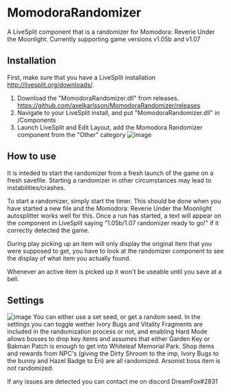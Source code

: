 # MomodoraRandomizer
 A LiveSplit component that is a randomizer for Momodora: Reverie Under the Moonlight. Currently supporting game versions v1.05b and v1.07
 
 ## Installation
 First, make sure that you have a LiveSplit installation http://livesplit.org/downloads/.
 
 1. Download the "MomodoraRandomizer.dll" from releases. https://github.com/axelkarlsson/MomodoraRandomizer/releases
 2. Navigate to your LiveSplit install, and put "MomodoraRandomizer.dll" in <LiveSplitDir>/Components
 3. Launch LiveSplit and Edit Layout, add the Momodora Randomizer component from the "Other" category
![image](https://user-images.githubusercontent.com/26115597/154794577-4dd8d8fb-a589-4a48-b257-a73940f76956.png)

 ## How to use
 It is inteded to start the randomizer from a fresh launch of the game on a fresh savefile. Starting a randomizer in other circumstances may lead to instabilities/crashes.
 
To start a randomizer, simply start the timer. This should be done when you have started a new file and the Momodora: Reverie Under the Moonlight autosplitter works well for this. Once a run has started, a text will appear on the component in LiveSplit saying "1.05b/1.07 randomizer ready to go!" if it correctly detected the game.
 
 During play picking up an item will only display the original item that you were supposed to get, you have to look at the randomizer component to see the display of what item you actually found.
 
 Whenever an active item is picked up it won't be useable until you save at a bell.
 
 ## Settings
 ![image](https://user-images.githubusercontent.com/26115597/154794956-cbdb9425-c023-44cd-9604-e1e5614f6d84.png)
 You can either use a set seed, or get a random seed.
In the settings you can toggle wether Ivory Bugs and Vitality Fragments are included in the randomization process or not, and enabling Hard Mode allows bosses to drop key items and assumes that either Garden Key or Bakman Patch is enough to get into Whiteleaf Memorial Park.
 Shop items and rewards from NPC's (giving the Dirty Shroom to the imp, Ivory Bugs to the bunny and Hazel Badge to Eri) are all randomized.
 Arsonist boss item is not randomized.
 
 If any issues are detected you can contact me on discord DreamFox#2831
